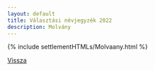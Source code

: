 ```yaml
---
layout: default
title: Választási névjegyzék 2022
description: Molvány
---
```


{% include settlementHTMLs/Molvaany.html %}

[Vissza](../)
